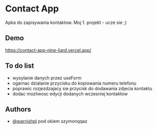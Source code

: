 
# Contact App
Apka do zapisywania kontaktow. Moj 1. projekt - ucze sie ;)

## Demo
https://contact-app-nine-liard.vercel.app/

## To do list
- wysylanie danych przez useForm
- ogarnac dzialanie przycisku do kopiowania numeru telefonu
- poprawic rozjezdzajacy sie przycisk do dodawania zdjecia kontaktu
- dodac mozliwosc edycji dodanych wczesniej kontaktow

## Authors
- [@warnishpl](https://www.github.com/warnishpl)
pod okiem szymonqqaz

